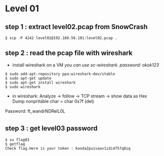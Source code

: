 # Level 01

## step 1 : extract level02.pcap from SnowCrash
```
$ scp -P 4242 level02@192.168.56.101:level02.pcap .
```

## step 2 : read the pcap file with wireshark
- install wireshark on a VM
*you can use sc-wireshark. password: okok123*
```
$ sudo add-apt-repository ppa:wireshark-dev/stable
$ sudo apt-get update
$ sudo apt-get install wireshark
$ sudo wireshark
```
- in wireshark: Analyze -> follow -> TCP stream -> show data as Hex Dump
nonpritable char = char 0x7f (del)

Password: ft_wandrNDRelL0L

## step 3 : get level03 password
```
$ su flag03
$ getflag
Check flag.Here is your token : kooda2puivaav1idi4f57q8iq
```
